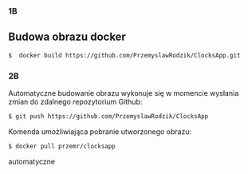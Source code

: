 ### 1B 
## Budowa obrazu docker 

```sh
$  docker build https://github.com/PrzemyslawRodzik/ClocksApp.git
```
### 2B
Automatyczne budowanie obrazu wykonuje się w momencie wysłania zmian do zdalnego repozytorium Github:
```sh
$ git push https://github.com/PrzemyslawRodzik/ClocksApp
```
Komenda umożliwiająca pobranie utworzonego obrazu:
```sh
$ docker pull przemr/clocksapp
```
automatyczne

